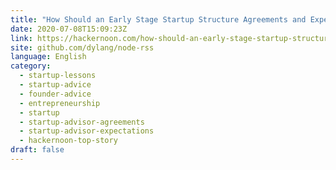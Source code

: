 ```yaml
---
title: "How Should an Early Stage Startup Structure Agreements and Expectations with Advisors? "
date: 2020-07-08T15:09:23Z
link: https://hackernoon.com/how-should-an-early-stage-startup-structure-agreements-and-expectations-with-advisors-p35v3ybi?source=rss&utm_medium=RSS&utm_source=news.12bit.vn
site: github.com/dylang/node-rss
language: English
category:
  - startup-lessons
  - startup-advice
  - founder-advice
  - entrepreneurship
  - startup
  - startup-advisor-agreements
  - startup-advisor-expectations
  - hackernoon-top-story
draft: false
---
```

